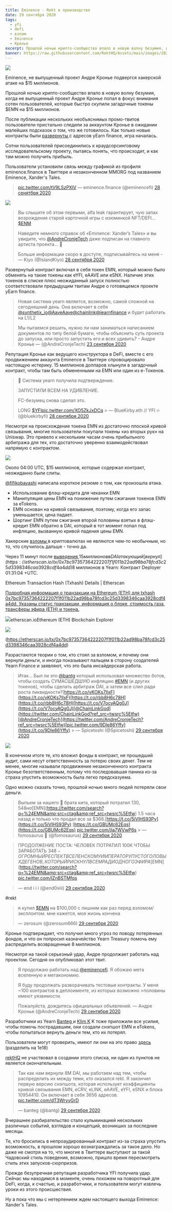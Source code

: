 ```yaml
---
title: Eminence - Rekt в производстве
date: 29 сентября 2020
tags:
  - yfi
  - defi
  - взлом
  - Eminence
  - Кронье
excerpt: Прошлой ночью крипто-сообщество впало в новую волну безумия, когда не выпущенный проект Андре Кронье попал в фокус внимания сотен пользователей, которые быстро скупили загадочные токены $EMN на $15 миллионов.
banner: https://raw.githubusercontent.com/RektHQ/Assets/main/images/2020/12/tease.jpg
---
```


![](https://raw.githubusercontent.com/RektHQ/Assets/main/images/2020/12/tease.jpg)

Eminence, не выпущенный проект Андре Кронье подвергся хакерской атаке на $15 миллионов.

Прошлой ночью крипто-сообщество впало в новую волну безумия, когда не выпущенный проект Андре Кронье попал в фокус внимания сотен пользователей, которые быстро скупили загадочные токены $EMN на $15 миллионов.

После публикации нескольких необъяснимых промо-твитов пользователи пристально следили за аккаунтом Кронье в ожидании малейших подсказок о том, что же готовилось. Как только новые контракты были [развернуты ](https://etherscan.io/address/0x2d407ddb06311396fe14d4b49da5f0471447d45c#tokentxns.)с адресов yEarn finance, игра началась.

Сотни пользователей присоединились к краудсорсинговому исследовательскому проекту, пытаясь понять, что происходит, и как там можно получить прибыль.

Пользователи установили связь между графикой из профиля eminence.finance в Твиттере и незаконченном MMORG под названием Eminence, Xander's Tales.

> [pic.twitter.com/tV9LSzPXlV](https://t.co/tV9LSzPXlV) 
> &mdash; eminence.finance (@eminencefi) 
> [28 сенятбря 2020](https://twitter.com/eminencefi/status/1310628912339316736?ref_src=twsrc%5Etfw)

![](https://raw.githubusercontent.com/RektHQ/Assets/main/images/2020/09/xanders.png)

> Вы слышите об этом первыми, alfa leak гарантирует, чую запах возрождения старой карточной игры с изюминкой NFT/DEFI... [$ENM](https://twitter.com/search?q=%24ENM&src=ctag&ref_src=twsrc%5Etfw)
>
>Наведите немного справок об «Eminence: Xander’s Tales» и вы увидите, что [@AndreCronjeTech](https://twitter.com/AndreCronjeTech?ref_src=twsrc%5Etfw) даже подписан на главного артиста проекта... 👀
>
> Больше информации скоро в доступе, подписывайтесь на меня -  
> &mdash; Kiyo (@IslandKiyo) 
> [28 сентября 2020](https://twitter.com/IslandKiyo/status/1310709943062888455?ref_src=twsrc%5Etfw)

Развернутый контракт включал в себя токен EMN, который можно было обменять на такие токены как eYFI, eAAVE или eSNX. Наличие этих токенов в списке плюс неожиданный запуск полностью соответствовали предыдущим твитам Андре о готовящемся проекте yEarn finance.

> Новая система yearn является, возможно, самой сложной на сегодняшний день. Она включает в себя [@synthetix_io](https://twitter.com/synthetix_io?ref_src=twsrc%5Etfw)[@AaveAave](https://twitter.com/AaveAave?ref_src=twsrc%5Etfw)[@chainlink](https://twitter.com/chainlink?ref_src=twsrc%5Etfw)[@iearnfinance](https://twitter.com/iearnfinance?ref_src=twsrc%5Etfw) и будет работать на L1/L2
>
> Мы пытаемся решить, нужно ли нам заниматься написанием документов по типу белой бумаги, чтобы объяснить суть проекта до запуска, или просто запустить его и всех удивить? - Андре Кронье
> &mdash; (@AndreCronjeTech) [23 сентября 2020](https://twitter.com/AndreCronjeTech/status/1308812154527780865?ref_src=twsrc%5Etfw)

Репутация Кронье как ведущего конструктора в DeFi, вместе с его продвижением аккаунта Eminence в Твиттере спровоцировало настоящую истерику. 15 миллионов долларов хлынули в загадочный контракт, чтобы там быть обмененными на EMN или один из e-Токенов. 

> 🚨 Система yearn получила подтверждение.
>
> ЗАПУСТИЛИ ВСЕМ НА УДИВЛЕНИЕ.
>
> FC-безумец снова сделал это.
>
> LONG [$YFI](https://twitter.com/search?q=%24YFI&src=ctag&ref_src=twsrc%5Etfw)[pic.twitter.com/XO5ZkJxDCq](https://t.co/XO5ZkJxDCq) > &mdash; BlueKirby.eth // YFI 🔥 (@bluekirbyfi) [28 сентября 2020](https://twitter.com/bluekirbyfi/status/1310708762643181575?ref_src=twsrc%5Etfw)

Несмотря на происхождение токена EMN из достаточно плоской кривой связывания, многие пользователи покупали токены «из вторых рук» на Uniswap. Это привело к нескольким часам очень прибыльного арбитража для тех, кто достаточно уверенно взаимодействовал напрямую с контрактом.

![](https://raw.githubusercontent.com/RektHQ/Assets/main/images/2020/09/image.png)

Около 04:00 UTC, $15 миллионов, которые содержал контракт, неожиданно были слиты.

[@fifikobayashi](https://twitter.com/fifikobayashi/status/1310929902946852864?s=20) написала короткое резюме о том, как произошла атака.

- Использование флэш-кредита для чеканки EMN
- Манипуляция цены EMN на понижение путем сжигания токенов EMN за eTokens.
- EMN основан на кривой связывания, поэтому, когда его запас уменьшается, цена падает.
- Шортинг EMN путем сжигания второй половины взятых в флэш-кредит EMN обратно в DAI, который в тот момент попал под инфляцию, вызванную кривой падения цены EMN. 

Хакерские [взломы ](/epic-hack-homie/)в криптовалютах не являются чем-то необычным, но то, что случилось дальше - точно да.

Через 11 минут после [выведения ](https://etherscan.io/address/0x223034edbe95823c1160c16f26e3000315171ca9#tokentxns)$15 миллионов в DAI атакующий [вернул](https://etherscan.io/tx/0x7bc97357364222207f1f011b22ad98ba78fcd3c25d3398346caa3928cdf4a4dd)$8 миллионов в Yearn: Контракт Deployer 01:31:04 +UTC.

Ethereum Transaction Hash (Txhash) Details | Etherscan

[Подробная информация о транзакции на Ethereum (ETH) для txhash 0x7bc97357364222207f1f011b22ad98ba78fcd3c25d3398346caa3928cdf4a4dd. Указаны статус транзакции, информация о блоке, стоимость газа, трансферы эфира (ETH) и токена.](https://etherscan.io/tx/0x7bc97357364222207f1f011b22ad98ba78fcd3c25d3398346caa3928cdf4a4dd)

![](https://etherscan.io/images/favicon3.ico)etherscan.ioEthereum (ETH) Blockchain Explorer

![](https://etherscan.io/images/brandassets/etherscan-logo-circle.png)

(https://etherscan.io/tx/0x7bc97357364222207f1f011b22ad98ba78fcd3c25d3398346caa3928cdf4a4dd)

Разрастаются теории о том, кто стоял за взломом, и почему они вернули деньги, и иногда показывают пальцем в сторону создателей Yearn Finance и заявляют, что это была инсайдерская работа.

> Итак... Был ли это [@bantg](https://twitter.com/bantg?ref_src=twsrc%5Etfw) который использовал множество ботов, чтобы создать СУМАСШЕДШУЮ инфляцию [#EMN](https://twitter.com/hashtag/EMN?src=hash&ref_src=twsrc%5Etfw) (и других токенов), чтобы сделать арбитраж DAI, а затем все слил ради роста ликвидности?[https://t.co/vKOKs7IlxF](https://t.co/vKOKs7IlxF)[https://t.co/rbb8H6c78H](https://t.co/rbb8H6c78H)[https://t.co/V7ocyAQg0J](https://t.co/V7ocyAQg0J)[@ChainLinkGod](https://twitter.com/ChainLinkGod?ref_src=twsrc%5Etfw)[@AndreCronjeTech](https://twitter.com/AndreCronjeTech?ref_src=twsrc%5Etfw)[pic.twitter.com/9Dle86Yffy](https://t.co/9Dle86Yffy) > &mdash; Spicetoshi (@Spicetoshi) [29 сентября 2020](https://twitter.com/Spicetoshi/status/1310884921783787522?ref_src=twsrc%5Etfw)

![](https://raw.githubusercontent.com/RektHQ/Assets/main/images/2020/09/andrechan.jpg)

В конечном итоге те, кто вложил фонды в контракт, не прошедший аудит, сами несут ответственность за потерю своих денег. Тем не менее, многие называли продвижение незаконченного контракта Кронье безответственным, потому что последовавшая паника из-за страха упустить возможность была легко предсказуема. 

Одно можно сказать точно, прошлой ночью много людей потеряли свои деньги.

> Выпьем за нашего 🐋 брата кита, который потратил $130,548 на [$EMN](https://twitter.com/search?q=%24EMN&amp;src=ctag&amp;ref_src=twsrc%5Etfw) 1.5 часа назад и только что продал все за $368.[https://t.co/5iVIHS93Pv](https://t.co/5iVIHS93Pv) [https://t.co/GBUMc62Eqs](https://t.co/GBUMc62Eqs)  [pic.twitter.com/jIa7WVwP6s](https://t.co/jIa7WVwP6s) > &mdash; fomosaurus 🦖 (@fomosaurus) [29 сентября 2020](https://twitter.com/fomosaurus/status/1310761830353186816?ref_src=twsrc%5Etfw)

> ПРОДОЛЖЕНИЕ ПОСТА: ЧЕЛОВЕК ПОТРАТИЛ 100К ЧТОБЫ ЗАРАБОТАТЬ $348 - ОГРОМНЫЙ РЕСПЕКТ ВСЕЛЕНСКОМУ ИМПЕРАТОРУ ПУСТОГОЛОВЫХ ДЕГЕНОВ, КОТОРЫЙ РИСКНУЛ ВСЕМ РАДИ ОДНОГО ЭФИРА [$EMN](https://twitter.com/search?q=%24EMN&amp;src=ctag&amp;ref_src=twsrc%5Etfw) [pic.twitter.com/IZnBSTMfqs](https://t.co/IZnBSTMfqs)

> &mdash; end i i i (@end0xiii) [29 сентября 2020](https://twitter.com/end0xiii/status/1310777947545051136?ref_src=twsrc%5Etfw)

#rekt

> я купил [$EMN](https://twitter.com/search?q=%24EMN&amp;src=ctag&amp;ref_src=twsrc%5Etfw) на $100,000 с лишним как раз перед взломом/эксплоитом. мне кажется, моя жизнь кончена
> 
> &mdash; zerosum (@zerosum666) [29 сентября 2020](https://twitter.com/zerosum666/status/1310757909756891136?ref_src=twsrc%5Etfw)

Кронье подтверждает, что получил много угроз по поводу потерянных фондов, и что он попросил казначейство Yearn Treasury помочь ему распределить возвращенные 8 миллионов.

Несмотря на такой серьезный удар, Андре продолжает работать над проектом. Сегодня он опубликовал этот твит.

> Я продолжаю работать над [@eminencefi](https://twitter.com/eminencefi?ref_src=twsrc%5Etfw). Я обожаю мета вселенную и метакономию.
>
> Я буду продолжать разворачивать тестовые контракты. У меня  ~100 контрактов в деплоименте, из которых возможно >половины имеют уязвимости.
>
> Пожалуйста, дождитесь официальных объявлений.
> &mdash; Андре Кронье (@AndreCronjeTech) [29 сентября 2020](https://twitter.com/AndreCronjeTech/status/1310802116391428097?ref_src=twsrc%5Etfw)

Разработчики из Yearn [Banteg ](https://twitter.com/bantg)и [Klim K](https://twitter.com/milkyklim) K тоже приложили все усилия, чтобы помочь пострадавшим, они создали снэпшот  EMN и eTokens, чтобы попытаться вернуть деньги тем, кто их потерял.

Пользователи могут проверить, имеют ли они на это право [здесь ](https://gist.github.com/banteg/2ec7b0aec54267adf7d98136eee07cd9)(разделить на 1e18)

[rektHQ](https://twitter.com/RektHQ) не участвовал в создании этого списка, ни один из пунктов не является окончательным.

> Так как нам вернули 8М DAI, мы работаем над тем, чтобы распределить их между теми, кто оказался rekt. Я закончил первую версию снэпшота, которая использует коэффициенты кривой связывания EMN, eCRV, eLINK, eAAVE, eYFI, eSNX и блока 10954410. Он включает в себя 3656 адресов. [pic.twitter.com/dT3WryyGrD](https://t.co/dT3WryyGrD) 
> 
> &mdash; banteg (@bantg) [29 сентября 2020](https://twitter.com/bantg/status/1310823410289836032?ref_src=twsrc%5Etfw)

Вчерашнее разбирательство стало кульминацией нескольких различных событий, взглядов и концепций, возникших за последние месяцы.

Те, кто бросились в непроаудированный контракт из-за страха упустить возможность, в прошлом хорошо вознаграждались за такое дело. Но даже не смотря на то, что многие в Твиттере выступают за такой Чадовский стиль поведения, возможно, пришло время пересмотреть стиль этих запусков-сюрпризов.

Прежде безупречная репутация разработчика YFI получила удар. Сейчас мы находимся в моменте, очень похожем на поворотный для DeFi, когда, к счастью, и разработчики, и пользователи могут извлечь уроки из этого происшествия.

Ну а пока что мы с нетерпением ждем настоящего выхода Eminence: Xander's Tales.
